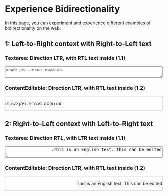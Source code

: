 # Experience Bidirectionality

In this page, you can experiment and experience different examples of bidirectionality on the web.

## 1: Left-to-Right context with Right-to-Left text

### Textarea: Direction LTR, with RTL text inside (1.1)

<textarea style="width: 100%;" dir="ltr">זהו טקסט בעברית. ניתן לשנותו.</textarea>

### ContentEditable: Direction LTR, with RTL text inside (1.2)

<div dir="ltr" contenteditable="true" style="text-align: left; border: 1px solid #ccc;">
    <p>זהו טקסט בעברית. ניתן לשנותו.</p>
</div>

## 2: Right-to-Left context with Left-to-Right text

### Textarea: Direction RTL, with LTR text inside (1.1)

<textarea style="width: 100%;" dir="rtl">This is an English text. This can be edited.</textarea>

### ContentEditable: Direction LTR, with RTL text inside (1.2)

<div dir="rtl" contenteditable="true" style="text-align: right; border: 1px solid #ccc;">
    <p>This is an English text. This can be edited.</p>
</div>
